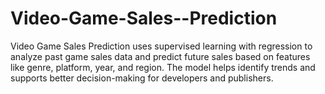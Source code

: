 # Video-Game-Sales--Prediction
Video Game Sales Prediction uses supervised learning with regression to analyze past game sales data and predict future sales based on features like genre, platform, year, and region. The model helps identify trends and supports better decision-making for developers and publishers.

